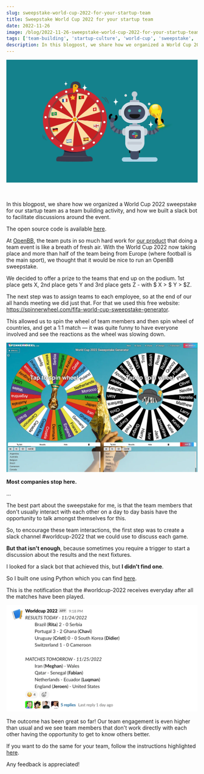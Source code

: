 ```yaml
---
slug: sweepstake-world-cup-2022-for-your-startup-team
title: Sweepstake World Cup 2022 for your startup team
date: 2022-11-26
image: /blog/2022-11-26-sweepstake-world-cup-2022-for-your-startup-team.png
tags: ['team-building', 'startup-culture', 'world-cup', 'sweepstake', 'slack-bot', 'python', 'side-project']
description: In this blogpost, we share how we organized a World Cup 2022 sweepstake for our startup team as a team building activity, and how we built a slack bot to facilitate discussions around the event.
---
```


<p align="center">
    <img width="600" src="/blog/2022-11-26-sweepstake-world-cup-2022-for-your-startup-team.png"/>
</p>

<br />

In this blogpost, we share how we organized a World Cup 2022 sweepstake for our startup team as a team building activity, and how we built a slack bot to facilitate discussions around the event.

The open source code is available [here](https://github.com/DidierRLopes/worldcup2022-sweepstake-slackbot).

<!-- truncate -->

<div style={{borderTop: '1px solid #0088CC', margin: '1.5em 0'}} />

At [OpenBB](https://openbb.co/), the team puts in so much hard work for [our product](https://github.com/OpenBB-finance/OpenBBTerminal) that doing a team event is like a breath of fresh air. With the World Cup 2022 now taking place and more than half of the team being from Europe (where football is the main sport), we thought that it would be nice to run an OpenBB sweepstake.

We decided to offer a prize to the teams that end up on the podium. 1st place gets X, 2nd place gets Y and 3rd place gets Z - with $ X > $ Y > $Z.

The next step was to assign teams to each employee, so at the end of our all hands meeting we did just that. For that we used this free website: https://spinnerwheel.com/fifa-world-cup-sweepstake-generator.

This allowed us to spin the wheel of team members and then spin wheel of countries, and get a 1:1 match — it was quite funny to have everyone involved and see the reactions as the wheel was slowing down.

![image](/blog/2022-11-26-sweepstake-world-cup-2022-for-your-startup-team_1.png)

**Most companies stop here.**

...

The best part about the sweepstake for me, is that the team members that don't usually interact with each other on a day to day basis have the opportunity to talk amongst themselves for this.

So, to encourage these team interactions, the first step was to create a slack channel #worldcup-2022 that we could use to discuss each game.

**But that isn't enough**, because sometimes you require a trigger to start a discussion about the results and the next fixtures.

I looked for a slack bot that achieved this, but **I didn't find one**.

So I built one using Python which you can find [here](https://github.com/DidierRLopes/worldcup2022-sweepstake-slackbot).

This is the notification that the #worldcup-2022 receives everyday after all the matches have been played.

![image](/blog/2022-11-26-sweepstake-world-cup-2022-for-your-startup-team_2.png)

The outcome has been great so far! Our team engagement is even higher than usual and we see team members that don't work directly with each other having the opportunity to get to know others better.

If you want to do the same for your team, follow the instructions highlighted [here](https://github.com/DidierRLopes/worldcup2022-sweepstake-slackbot).

Any feedback is appreciated!
